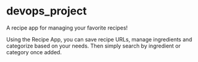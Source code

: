 # devops_project

A recipe app for managing your favorite recipes!

Using the Recipe App, you can save recipe URLs, manage ingredients and categorize based on your needs. Then simply search by ingredient or category once added.